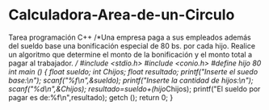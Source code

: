 # Calculadora-Area-de-un-Circulo
Tarea programación C++
/*Una empresa paga a sus empleados además del sueldo base una bonificación especial de 80 bs. por cada hijo. Realice
un algoritmo que determine el monto de la bonificación y el monto total a pagar al trabajador. */
#include <stdio.h>
#include <conio.h>
#define hijo 80
int main ()
{
  float sueldo;
  int Chijos;
  float resultado;
  printf("Inserte el suedo base:\n");
  scanf("%f\n",&sueldo);
  printf("Inserte la cantidad de hijos:\n");
  scanf("%d\n",&Chijos);
  resultado=sueldo+(hijo*Chijos);
  printf("El sueldo por pagar es de:%f\n",resultado);
  getch ();
  return 0;
}
